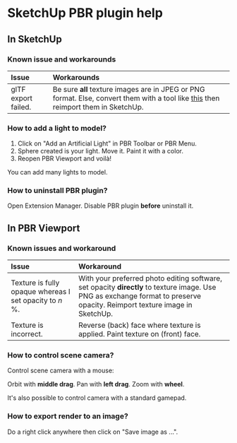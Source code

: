 
SketchUp PBR plugin help
========================

In SketchUp
-----------

### Known issue and workarounds

Issue | Workarounds
:--- | :---
glTF export failed. | Be sure **all** texture images are in JPEG or PNG format. Else, convert them with a tool like [this](https://image.online-convert.com/convert-to-png) then reimport them in SketchUp.

### How to add a light to model?

1. Click on "Add an Artificial Light" in PBR Toolbar or PBR Menu.
2. Sphere created is your light. Move it. Paint it with a color.
3. Reopen PBR Viewport and voilà!

You can add many lights to model.

### How to uninstall PBR plugin?

Open Extension Manager. Disable PBR plugin **before** uninstall it.

In PBR Viewport
---------------

### Known issues and workaround

Issue | Workaround
:--- | :---
Texture is fully opaque whereas I set opacity to *n* %. | With your preferred photo editing software, set opacity **directly** to texture image. Use PNG as exchange format to preserve opacity. Reimport texture image in SketchUp.
Texture is incorrect. | Reverse (back) face where texture is applied. Paint texture on (front) face.

### How to control scene camera?

Control scene camera with a mouse:

Orbit with **middle drag**. Pan with **left drag**. Zoom with **wheel**.

It's also possible to control camera with a standard gamepad.

### How to export render to an image?

Do a right click anywhere then click on "Save image as ...".
